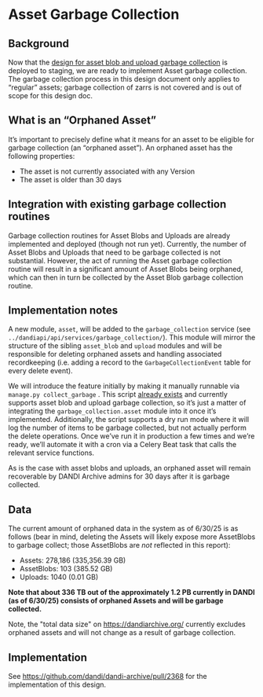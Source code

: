 # Asset Garbage Collection

## Background

Now that the [design for asset blob and upload garbage collection](./garbage-collection-uploads-asset-blobs-2.md) is deployed to staging, we are ready to implement Asset garbage collection. The garbage collection process in this design document only applies to “regular” assets; garbage collection of zarrs is not covered and is out of scope for this design doc.

## What is an “Orphaned Asset”

It’s important to precisely define what it means for an asset to be eligible for garbage collection (an “orphaned asset”).
An orphaned asset has the following properties:
- The asset is not currently associated with any Version
- The asset is older than 30 days

## Integration with existing garbage collection routines

Garbage collection routines for Asset Blobs and Uploads are already implemented and deployed (though not run yet). Currently, the number of Asset Blobs and Uploads that need to be garbage collected is not substantial. However, the act of running the Asset garbage collection routine will result in a significant amount of Asset Blobs being orphaned, which can then in turn be collected by the Asset Blob garbage collection routine.

## Implementation notes

A new module, `asset`, will be added to the `garbage_collection` service (see `../dandiapi/api/services/garbage_collection/`). This module will mirror the structure of the sibling `asset_blob` and `upload` modules and will be responsible for deleting orphaned assets and handling associated recordkeeping (i.e. adding a record to the `GarbageCollectionEvent` table for every delete event).

We will introduce the feature initially by making it manually runnable via `manage.py collect_garbage` . This script [already exists](https://github.com/dandi/dandi-archive/blob/master/dandiapi/api/management/commands/collect_garbage.py) and currently supports asset blob and upload garbage collection, so it’s just a matter of integrating the `garbage_collection.asset` module into it once it’s implemented. Additionally, the script supports a dry run mode where it will log the number of items to be garbage collected, but not actually perform the delete operations. Once we’ve run it in production a few times and we’re ready, we’ll automate it with a cron via a Celery Beat task that calls the relevant service functions.

As is the case with asset blobs and uploads, an orphaned asset will remain recoverable by DANDI Archive admins for 30 days after it is garbage collected.

## Data

The current amount of orphaned data in the system as of 6/30/25 is as follows (bear in mind, deleting the Assets will likely expose more AssetBlobs to garbage collect; those AssetBlobs are _not_ reflected in this report):

- Assets: 278,186 (335,356.39 GB)
- AssetBlobs: 103 (385.52 GB)
- Uploads: 1040 (0.01 GB)

**Note that about 336 TB out of the approximately 1.2 PB currently in DANDI (as of 6/30/25) consists of orphaned Assets and will be garbage collected.**

Note, the "total data size" on https://dandiarchive.org/ currently excludes orphaned assets and will not change as a result of garbage collection.

## Implementation

See https://github.com/dandi/dandi-archive/pull/2368 for the implementation of this design.
